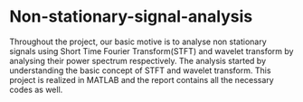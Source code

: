 # Non-stationary-signal-analysis

Throughout the project, our basic motive is to analyse non stationary 
signals using Short Time Fourier Transform(STFT) and wavelet transform by 
analysing their power spectrum respectively. The analysis started by 
understanding the basic concept of STFT and wavelet transform. This
project is realized in MATLAB and the report contains all the necessary codes as well.
